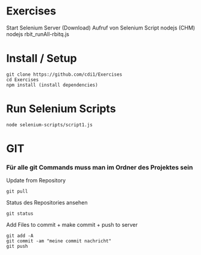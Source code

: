 # Exercises
Start Selenium Server (Download)
Aufruf von Selenium Script nodejs (CHM)
nodejs rbit_runAll-rbitq.js

# Install / Setup
```
git clone https://github.com/cdi1/Exercises
cd Exercises
npm install (install dependencies)
```

# Run Selenium Scripts
```
node selenium-scripts/script1.js
```


# GIT
### Für alle git Commands muss man im Ordner des Projektes sein
Update from Repository
```
git pull
```
Status des Repositories ansehen
```
git status
```
Add Files to commit + make commit + push to server
```
git add -A
git commit -am "meine commit nachricht"
git push
```
